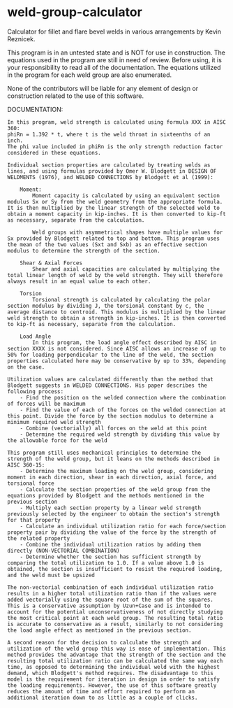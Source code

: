 # weld-group-calculator
Calculator for fillet and flare bevel welds in various arrangements by Kevin Reznicek.

This program is in an untested state and is NOT for use in construction. 
The equations used in the program are still in need of review. Before using, it is your responsibility to read all of the documentation. The equations utilized in the program for each weld group are also enumerated.

None of the contributors will be liable for any element of design 
or construction related to the use of this software.


DOCUMENTATION: 

    In this program, weld strength is calculated using formula XXX in AISC 360:
    phiRn = 1.392 * t, where t is the weld throat in sixteenths of an inch. 
    The phi value included in phiRn is the only strength reduction factor considered in these equations.

    Individual section properties are calculated by treating welds as lines, and using formulas provided by Omer W. Blodgett in DESIGN OF WELDMENTS (1976), and WELDED CONNECTIONS by Blodgett et al (1999):

        Moment:
            Moment capacity is calculated by using an equivalent section modulus Sx or Sy from the weld geometry from the appropriate formula. It is then multiplied by the linear strength of the selected weld to obtain a moment capacity in kip-inches. It is then converted to kip-ft as necessary, separate from the calculation.

            Weld groups with asymmetrical shapes have multiple values for Sx provided by Blodgett related to top and bottom. This program uses the mean of the two values (Sxt and Sxb) as an effective section modulus to determine the strength of the section.

        Shear & Axial Forces
            Shear and axial capacities are calculated by multiplying the total linear length of weld by the weld strength. They will therefore always result in an equal value to each other.

        Torsion
            Torsional strength is calculated by calculating the polar section modulus by dividing J, the torsional constant by c, the average distance to centroid. This modulus is multiplied by the linear weld strength to obtain a strength in kip-inches. It is then converted to kip-ft as necessary, separate from the calculation.

        Load Angle
            In this program, the load angle effect described by AISC in section XXXX is not considered. Since AISC allows an increase of up to 50% for loading perpendicular to the line of the weld, the section properties calculated here may be conservative by up to 33%, depending on the case.

    Utilization values are calculated differently than the method that Blodgett suggests in WELDED CONNECTIONS. His paper describes the following process:
        - Find the position on the welded connection where the combination of forces will be maximum
        - Find the value of each of the forces on the welded connection at this point. Divide the force by the section modulus to determine a minimum required weld strength
        - Combine (vectorially) all forces on the weld at this point
        - Determine the required weld strength by dividing this value by the allowable force for the weld

    This program still uses mechanical principles to determine the strength of the weld group, but it leans on the methods described in AISC 360-15:
        - Determine the maximum loading on the weld group, considering moment in each direction, shear in each direction, axial force, and torsional force
        - Calculate the section properties of the weld group from the equations provided by Blodgett and the methods mentioned in the previous section
        - Multiply each section property by a linear weld strength previously selected by the engineer to obtain the section's strength for that property
        - Calculate an individual utilization ratio for each force/section property pair by dividing the value of the force by the strength of the related property
        - Combine the individual utilization ratios by adding them directly (NON-VECTORIAL COMBINATION)
        - Determine whether the section has sufficient strength by comparing the total utilization to 1.0. If a value above 1.0 is obtained, the section is insufficient to resist the required loading, and the weld must be upsized

    The non-vectorial combination of each individual utilization ratio results in a higher total utilization ratio than if the values were added vectorially using the square root of the sum of the squares. This is a conservative assumption by Uzun+Case and is intended to account for the potential unconservativeness of not directly studying the most critical point at each weld group. The resulting total ratio is accurate to conservative as a result, similarly to not considering the load angle effect as mentioned in the previous section.

    A second reason for the decision to calculate the strength and utilization of the weld group this way is ease of implementation. This method provides the advantage that the strength of the section and the resulting total utilization ratio can be calculated the same way each time, as opposed to determining the individual weld with the highest demand, which Blodgett's method requires. The disadvantage to this model is the requirement for iteration in design in order to satisfy the loading requirements. However, the use of this software greatly reduces the amount of time and effort required to perform an additional iteration down to as little as a couple of clicks. 
